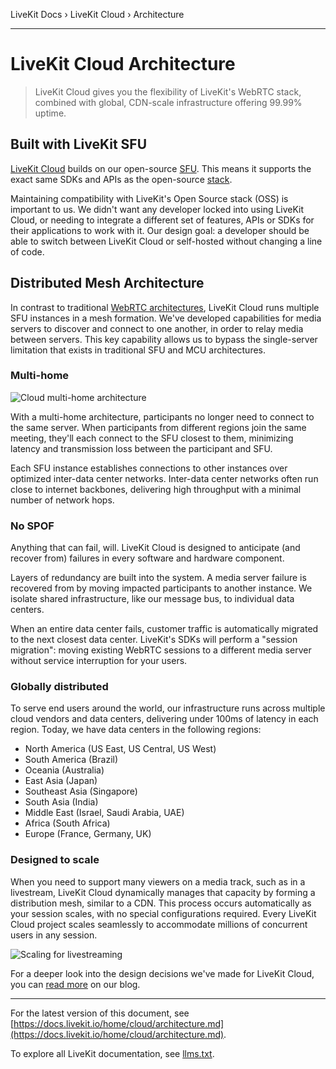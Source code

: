 LiveKit Docs › LiveKit Cloud › Architecture

---

# LiveKit Cloud Architecture

> LiveKit Cloud gives you the flexibility of LiveKit's WebRTC stack, combined with global, CDN-scale infrastructure offering 99.99% uptime.

## Built with LiveKit SFU

[LiveKit Cloud](https://livekit.io/cloud) builds on our open-source [SFU](https://github.com/livekit/livekit). This means it supports the exact same SDKs and APIs as the open-source [stack](https://github.com/livekit).

Maintaining compatibility with LiveKit's Open Source stack (OSS) is important to us. We didn't want any developer locked into using LiveKit Cloud, or needing to integrate a different set of features, APIs or SDKs for their applications to work with it. Our design goal: a developer should be able to switch between LiveKit Cloud or self-hosted without changing a line of code.

## Distributed Mesh Architecture

In contrast to traditional [WebRTC architectures](https://docs.livekit.io/reference/internals/livekit-sfu.md), LiveKit Cloud runs multiple SFU instances in a mesh formation. We've developed capabilities for media servers to discover and connect to one another, in order to relay media between servers. This key capability allows us to bypass the single-server limitation that exists in traditional SFU and MCU architectures.

### Multi-home

![Cloud multi-home architecture](/images/cloud/architecture-multi-home.svg)

With a multi-home architecture, participants no longer need to connect to the same server. When participants from different regions join the same meeting, they'll each connect to the SFU closest to them, minimizing latency and transmission loss between the participant and SFU.

Each SFU instance establishes connections to other instances over optimized inter-data center networks. Inter-data center networks often run close to internet backbones, delivering high throughput with a minimal number of network hops.

### No SPOF

Anything that can fail, will. LiveKit Cloud is designed to anticipate (and recover from) failures in every software and hardware component.

Layers of redundancy are built into the system. A media server failure is recovered from by moving impacted participants to another instance. We isolate shared infrastructure, like our message bus, to individual data centers.

When an entire data center fails, customer traffic is automatically migrated to the next closest data center. LiveKit's SDKs will perform a "session migration": moving existing WebRTC sessions to a different media server without service interruption for your users.

### Globally distributed

To serve end users around the world, our infrastructure runs across multiple cloud vendors and data centers, delivering under 100ms of latency in each region. Today, we have data centers in the following regions:

- North America (US East, US Central, US West)
- South America (Brazil)
- Oceania (Australia)
- East Asia (Japan)
- Southeast Asia (Singapore)
- South Asia (India)
- Middle East (Israel, Saudi Arabia, UAE)
- Africa (South Africa)
- Europe (France, Germany, UK)

### Designed to scale

When you need to support many viewers on a media track, such as in a livestream, LiveKit Cloud dynamically manages that capacity by forming a distribution mesh, similar to a CDN. This process occurs automatically as your session scales, with no special configurations required. Every LiveKit Cloud project scales seamlessly to accommodate millions of concurrent users in any session.

![Scaling for livestreaming](/images/cloud/architecture-scale.svg)

For a deeper look into the design decisions we've made for LiveKit Cloud, you can [read more](https://blog.livekit.io/scaling-webrtc-with-distributed-mesh/) on our blog.

---


For the latest version of this document, see [https://docs.livekit.io/home/cloud/architecture.md](https://docs.livekit.io/home/cloud/architecture.md).

To explore all LiveKit documentation, see [llms.txt](https://docs.livekit.io/llms.txt).